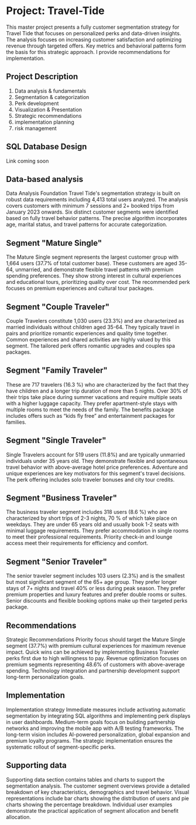 # Project: Travel-Tide

This master project presents a fully customer segmentation strategy for Travel Tide that focuses on personalized perks and data-driven insights. 
The analysis focuses on increasing customer satisfaction and optimizing revenue through targeted offers. 
Key metrics and behavioral patterns form the basis for this strategic approach. I provide recommendations for implementation.

## Project Description

1. Data analysis & fundamentals
2. Segmentation & categorization
3. Perk development
4. Visualization & Presentation
5. Strategic recommendations
6. implementation planning
7. risk management

## SQL Database Design

Link coming soon

## Data-based analysis

Data Analysis Foundation Travel Tide's segmentation strategy is built on robust data requirements including 4,413 total users analyzed. 
The analysis covers customers with minimum 7 sessions and 2+ booked trips from January 2023 onwards. Six distinct customer segments were 
identified based on fully travel behavior patterns. The precise algorithm incorporates age, marital status, and travel patterns for accurate categorization.

## Segment "Mature Single"

The Mature Single segment represents the largest customer group with 1,664 users (37.7% of total customer base). These customers are aged 35-64, unmarried, 
and demonstrate flexible travel patterns with premium spending preferences. They show strong interest in cultural experiences and educational tours, prioritizing 
quality over cost. The recommended perk focuses on premium experiences and cultural tour packages.

## Segment "Couple Traveler"

Couple Travelers constitute 1,030 users (23.3%) and are characterized as married individuals without children aged 35-64. They typically travel in pairs 
and prioritize romantic experiences and quality time together. Common experiences and shared activities are highly valued by this segment. 
The tailored perk offers romantic upgrades and couples spa packages.

## Segment "Family Traveler"

These are 717 travelers (16.3 %) who are characterized by the fact that they have children and a longer trip duration of more than 5 nights. 
Over 30% of their trips take place during summer vacations and require multiple seats with a higher luggage capacity. They prefer apartment-style 
stays with multiple rooms to meet the needs of the family. The benefits package includes offers such as “kids fly free” and entertainment packages for families.

## Segment "Single Traveler"

Single Travelers account for 519 users (11.8%) and are typically unmarried individuals under 35 years old. They demonstrate flexible and spontaneous travel 
behavior with above-average hotel price preferences. Adventure and unique experiences are key motivators for this segment's travel decisions. 
The perk offering includes solo traveler bonuses and city tour credits.

## Segment "Business Traveler"

The business traveler segment includes 318 users (8.6 %) who are characterized by short trips of 2-3 nights, 70 % of which take place on weekdays. 
They are under 65 years old and usually book 1-2 seats with minimal luggage requirements. They prefer accommodation in single rooms to meet their 
professional requirements. Priority check-in and lounge access meet their requirements for efficiency and comfort.

## Segment "Senior Traveler"

The senior traveler segment includes 103 users (2.3%) and is the smallest but most significant segment of the 65+ age group. They prefer longer 
stays of 7+ nights and travel 40% or less during peak season. They prefer premium properties and luxury features and prefer double rooms or suites. 
Senior discounts and flexible booking options make up their targeted perks package.

## Recommendations

Strategic Recommendations Priority focus should target the Mature Single segment (37.7%) with premium cultural experiences for maximum revenue impact. 
Quick wins can be achieved by implementing Business Traveler perks first due to high willingness to pay. Revenue optimization focuses on premium segments 
representing 48.6% of customers with above-average spending. Technology integration and partnership development support long-term personalization goals.

## Implementation

Implementation strategy Immediate measures include activating automatic segmentation by integrating SQL algorithms and implementing perk displays in user 
dashboards. Medium-term goals focus on building partnership networks and improving the mobile app with A/B testing frameworks. The long-term vision includes 
AI-powered personalization, global expansion and premium loyalty programs. The strategic implementation ensures the systematic rollout of segment-specific perks.

## Supporting data

Supporting data section contains tables and charts to support the segmentation analysis. The customer segment overviews provide a detailed breakdown of key 
characteristics, demographics and travel behavior. Visual representations include bar charts showing the distribution of users and pie charts showing the 
percentage breakdown. Individual user examples demonstrate the practical application of segment allocation and benefit allocation.


